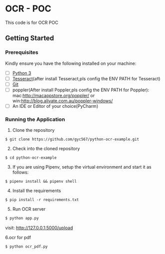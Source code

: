 

# OCR - POC 

This code  is for OCR POC

## Getting Started

### Prerequisites

Kindly ensure you have the following installed on your machine:

- [ ] [Python 3](https://realpython.com/installing-python/)
- [ ] [Tesseract](https://github.com/tesseract-ocr/tesseract/wiki#installation)(after install Tesseract,pls config the ENV PATH for Tesseract)
- [ ] [Git]()
- [ ] poppler(After install Poppler,pls config the ENV PATH for Poppler): mac:http://macappstore.org/poppler/  or win:http://blog.alivate.com.au/poppler-windows/
- [ ] An IDE or Editor of your choice(PyCharm)

### Running the Application

1. Clone the repository
```
$ git clone https://github.com/gyc567/python-ocr-example.git
```

2. Check into the cloned repository
```
$ cd python-ocr-example
```

3. If you are using Pipenv, setup the virtual environment and start it as follows:
```
$ pipenv install && pipenv shell
```

4. Install the requirements
```
$ pip install -r requirements.txt
```

5. Run OCR server
```markdown
$ python app.py
```
visit: http://127.0.0.1:5000/upload

6.ocr for pdf

```markdown
$ python ocr_pdf.py
```

  

  
